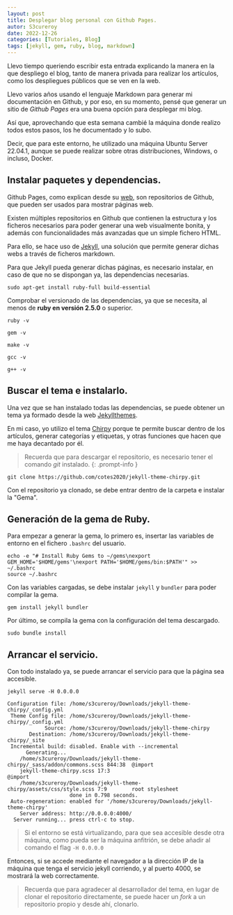 ```yaml
---
layout: post
title: Desplegar blog personal con Github Pages.
autor: S3cureroy
date: 2022-12-26
categories: [Tutoriales, Blog]
tags: [jekyll, gem, ruby, blog, markdown]
---
```


Llevo tiempo queriendo escribir esta entrada explicando la manera en la que despliego el blog, tanto de manera privada para realizar los artículos, como los despliegues públicos que se ven en la web.

Llevo varios años usando el lenguaje Markdown para generar mi documentación en Github, y por eso, en su momento, pensé que generar un sitio de *Github Pages* era una buena opción para desplegar mi blog.

Así que, aprovechando que esta semana cambié la máquina donde realizo todos estos pasos, los he documentado y lo subo.

Decir, que para este entorno, he utilizado una máquina Ubuntu Server 22.04.1, aunque se puede realizar sobre otras distribuciones, Windows, o incluso, Docker.

## Instalar paquetes y dependencias.

Github Pages, como explican desde su [web](https://pages.github.com/), son repositorios de Github, que pueden ser usados para mostrar páginas web.

Existen múltiples repositorios en Github que contienen la estructura y los ficheros necesarios para poder generar una web visualmente bonita, y además con funcionalidades más avanzadas que un simple fichero HTML.

Para ello, se hace uso de [Jekyll](https://jekyllrb.com/), una solución que permite generar dichas webs a través de ficheros markdown. 

Para que Jekyll pueda generar dichas páginas, es necesario instalar, en caso de que no se dispongan ya, las dependencias necesarias.

~~~
sudo apt-get install ruby-full build-essential
~~~

Comprobar el versionado de las dependencias, ya que se necesita, al menos de **ruby en versión 2.5.0** o superior.

~~~
ruby -v
~~~

~~~
gem -v
~~~

~~~
make -v
~~~

~~~
gcc -v
~~~

~~~
g++ -v
~~~

## Buscar el tema e instalarlo.

Una vez que se han instalado todas las dependencias, se puede obtener un tema ya formado desde la web [Jekyllthemes](http://jekyllthemes.org/). 

En mi caso, yo utilizo el tema [Chirpy](https://github.com/cotes2020/jekyll-theme-chirpy/) porque te permite buscar dentro de los artículos, generar categorías y etiquetas, y otras funciones que hacen que me haya decantado por él.

> Recuerda que para descargar el repositorio, es necesario tener el comando *git* instalado.
{: .prompt-info }

~~~
git clone https://github.com/cotes2020/jekyll-theme-chirpy.git
~~~

Con el repositorio ya clonado, se debe entrar dentro de la carpeta e instalar la "Gema".

## Generación de la gema de Ruby.

Para empezar a generar la gema, lo primero es, insertar las variables de entorno en el fichero ```.bashrc``` del usuario.

~~~
echo -e "# Install Ruby Gems to ~/gems\nexport GEM_HOME='$HOME/gems'\nexport PATH='$HOME/gems/bin:$PATH'" >> ~/.bashrc
source ~/.bashrc
~~~

Con las variables cargadas, se debe instalar ```jekyll``` y ```bundler``` para poder compilar la gema.

~~~
gem install jekyll bundler
~~~

Por último, se compila la gema con la configuración del tema descargado.

~~~
sudo bundle install
~~~

## Arrancar el servicio.

Con todo instalado ya, se puede arrancar el servicio para que la página sea accesible.

~~~console
jekyll serve -H 0.0.0.0

Configuration file: /home/s3cureroy/Downloads/jekyll-theme-chirpy/_config.yml
 Theme Config file: /home/s3cureroy/Downloads/jekyll-theme-chirpy/_config.yml
            Source: /home/s3cureroy/Downloads/jekyll-theme-chirpy
       Destination: /home/s3cureroy/Downloads/jekyll-theme-chirpy/_site
 Incremental build: disabled. Enable with --incremental
      Generating...
    /home/s3cureroy/Downloads/jekyll-theme-chirpy/_sass/addon/commons.scss 844:38  @import
    jekyll-theme-chirpy.scss 17:3                                                  @import
    /home/s3cureroy/Downloads/jekyll-theme-chirpy/assets/css/style.scss 7:9        root stylesheet
                    done in 0.798 seconds.
 Auto-regeneration: enabled for '/home/s3cureroy/Downloads/jekyll-theme-chirpy'
    Server address: http://0.0.0.0:4000/
  Server running... press ctrl-c to stop.
~~~

> Si el entorno se está virtualizando, para que sea accesible desde otra máquina, como pueda ser la máquina anfitrión, se debe añadir al comando el flag ```-H 0.0.0.0```

Entonces, si se accede mediante el navegador a la dirección IP de la máquina que tenga el servicio jekyll corriendo, y al puerto 4000, se mostrará la web correctamente.

> Recuerda que para agradecer al desarrollador del tema, en lugar de clonar el repositorio directamente, se puede hacer un *fork* a un repositorio propio y desde ahí, clonarlo. 